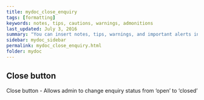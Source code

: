```yaml
---
title: mydoc_close_enquiry
tags: [formatting]
keywords: notes, tips, cautions, warnings, admonitions
last_updated: July 3, 2016
summary: "You can insert notes, tips, warnings, and important alerts in your content. These notes make use of Bootstrap styling and are available through data references such as site.data.alerts.note."
sidebar: mydoc_sidebar
permalink: mydoc_close_enquiry.html
folder: mydoc
---
```


## Close button

Close button - Allows admin to change enquiry status from ‘open’ to ‘closed’